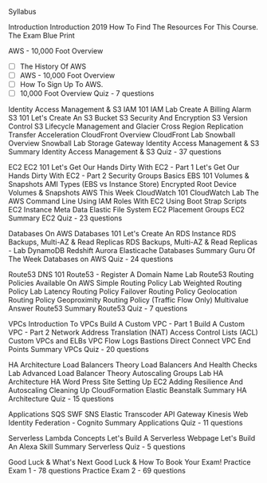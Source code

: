 Syllabus

Introduction
	Introduction 2019
	How To Find The Resources For This Course.
	The Exam Blue Print

AWS - 10,000 Foot Overview
- [ ] The History Of AWS
- [ ] AWS - 10,000 Foot Overview
- [ ] How To Sign Up To AWS.
- [ ] 10,000 Foot Overview Quiz - 7 questions

Identity Access Management & S3
	IAM 101
	IAM Lab
	Create A Billing Alarm
	S3 101
	Let's Create An S3 Bucket
	S3 Security And Encryption
	S3 Version Control
	S3 Lifecycle Management and Glacier
	Cross Region Replication
	Transfer Acceleration
	CloudFront Overview
	CloudFront Lab
	Snowball Overview
	Snowball Lab
	Storage Gateway
	Identity Access Management & S3 Summary
	Identity Access Management & S3 Quiz - 37 questions

EC2
	EC2 101
	Let's Get Our Hands Dirty With EC2 - Part 1
	Let's Get Our Hands Dirty With EC2 - Part 2
	Security Groups Basics
	EBS 101
	Volumes & Snapshots
	AMI Types (EBS vs Instance Store)
	Encrypted Root Device Volumes & Snapshots
	AWS This Week
	CloudWatch 101
	CloudWatch Lab
	The AWS Command Line
	Using IAM Roles With EC2
	Using Boot Strap Scripts
	EC2 Instance Meta Data
	Elastic File System
	EC2 Placement Groups
	EC2 Summary
	EC2 Quiz - 23 questions

Databases On AWS
	Databases 101
	Let's Create An RDS Instance
	RDS Backups, Multi-AZ & Read Replicas
	RDS Backups, Multi-AZ & Read Replicas - Lab
	DynamoDB
	Redshift
	Aurora
	Elasticache
	Databases Summary
	Guru Of The Week
	Databases on AWS Quiz - 24 questions

Route53
	DNS 101
	Route53 - Register A Domain Name Lab
	Route53 Routing Policies Available On AWS
	Simple Routing Policy Lab
	Weighted Routing Policy Lab
	Latency Routing Policy
	Failover Routing Policy
	Geolocation Routing Policy
	Geoproximity Routing Policy (Traffic Flow Only)
	Multivalue Answer
	Route53 Summary
	Route53 Quiz - 7 questions

VPCs
	Introduction To VPCs
	Build A Custom VPC - Part 1
	Build A Custom VPC - Part 2
	Network Address Translation (NAT)
	Access Control Lists (ACL)
	Custom VPCs and ELBs
	VPC Flow Logs
	Bastions
	Direct Connect
	VPC End Points
	Summary
	VPCs Quiz - 20 questions

HA Architecture
	Load Balancers Theory
	Load Balancers And Health Checks Lab
	Advanced Load Balancer Theory
	Autoscaling Groups Lab
	HA Architecture
	HA Word Press Site
	Setting Up EC2
	Adding Resilience And Autoscaling
	Cleaning Up
	CloudFormation
	Elastic Beanstalk
	Summary
	HA Architecture Quiz - 15 questions

Applications
	SQS
	SWF
	SNS
	Elastic Transcoder
	API Gateway
	Kinesis
	Web Identity Federation - Cognito
	Summary
	Applications Quiz - 11 questions

Serverless
	Lambda Concepts
	Let's Build A Serverless Webpage
	Let's Build An Alexa Skill
	Summary
	Serverless Quiz - 5 questions

Good Luck & What's Next
	Good Luck & How To Book Your Exam!
	Practice Exam 1 - 78 questions
	Practice Exam 2 - 69 questions
